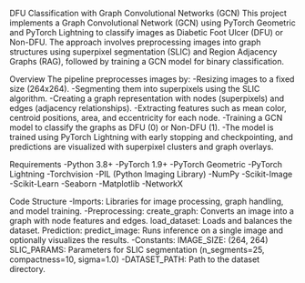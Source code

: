 DFU Classification with Graph Convolutional Networks (GCN)
This project implements a Graph Convolutional Network (GCN) using PyTorch Geometric and PyTorch Lightning to classify images as Diabetic Foot Ulcer (DFU) or Non-DFU. The approach involves preprocessing images into graph structures using superpixel segmentation (SLIC) and Region Adjacency Graphs (RAG), followed by training a GCN model for binary classification.

Overview
The pipeline preprocesses images by:
-Resizing images to a fixed size (264x264).
-Segmenting them into superpixels using the SLIC algorithm.
-Creating a graph representation with nodes (superpixels) and edges (adjacency relationships).
-Extracting features such as mean color, centroid positions, area, and eccentricity for each node.
-Training a GCN model to classify the graphs as DFU (0) or Non-DFU (1).
-The model is trained using PyTorch Lightning with early stopping and checkpointing, and predictions are visualized with superpixel clusters and graph overlays.

Requirements
-Python 3.8+
-PyTorch 1.9+
-PyTorch Geometric
-PyTorch Lightning
-Torchvision
-PIL (Python Imaging Library)
-NumPy
-Scikit-Image
-Scikit-Learn
-Seaborn
-Matplotlib
-NetworkX

Code Structure
-Imports: Libraries for image processing, graph handling, and model training.
-Preprocessing:
    create_graph: Converts an image into a graph with node features and edges.
    load_dataset: Loads and balances the dataset.
    Prediction:
    predict_image: Runs inference on a single image and optionally visualizes the results.
-Constants:
    IMAGE_SIZE: (264, 264)
    SLIC_PARAMS: Parameters for SLIC segmentation (n_segments=25, compactness=10, sigma=1.0)
-DATASET_PATH: Path to the dataset directory.
